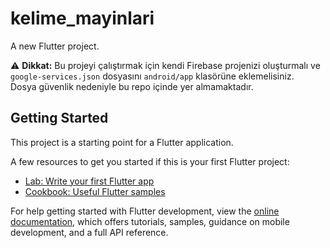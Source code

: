 # kelime_mayinlari

A new Flutter project.

⚠️ **Dikkat:** Bu projeyi çalıştırmak için kendi Firebase projenizi oluşturmalı ve  
`google-services.json` dosyasını `android/app` klasörüne eklemelisiniz.  
Dosya güvenlik nedeniyle bu repo içinde yer almamaktadır.

## Getting Started

This project is a starting point for a Flutter application.

A few resources to get you started if this is your first Flutter project:

- [Lab: Write your first Flutter app](https://docs.flutter.dev/get-started/codelab)
- [Cookbook: Useful Flutter samples](https://docs.flutter.dev/cookbook)

For help getting started with Flutter development, view the
[online documentation](https://docs.flutter.dev/), which offers tutorials,
samples, guidance on mobile development, and a full API reference.

